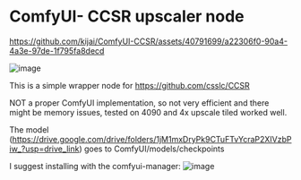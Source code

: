 # ComfyUI- CCSR upscaler node

https://github.com/kijai/ComfyUI-CCSR/assets/40791699/a22306f0-90a4-4a3e-97de-1f795fa8decd

![image](https://github.com/kijai/ComfyUI-CCSR/assets/40791699/5ea77221-441d-41b2-8ede-50c4fd1cfa4f)

This is a simple wrapper node for https://github.com/csslc/CCSR

NOT a proper ComfyUI implementation, so not very efficient and there might be memory issues, tested on 4090 and 4x upscale tiled worked well.

The model (https://drive.google.com/drive/folders/1jM1mxDryPk9CTuFTvYcraP2XIVzbPiw_?usp=drive_link) goes to ComfyUI/models/checkpoints

I suggest installing with the comfyui-manager:
![image](https://github.com/kijai/ComfyUI-CCSR/assets/40791699/b7214913-4789-4da2-b05a-4ff18e6619b2)

